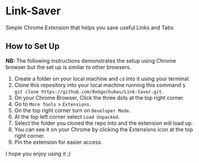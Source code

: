# Link-Saver
Simple Chrome Extension that helps you save useful Links and Tabs


## How to Set Up

**NB:** The following instructions demonstrates the setup using Chrome browser but the set up is similar to other browsers.

1. Create a folder on your local machine and `cd` into it using your terminal.
2. Clone this repository into your local machine running this command `$ git clone https://github.com/0xUgochukwu/Link-Saver.git`.
3. On your Chrome Browser, Click the three dots at the top right corner.
4. Go to `More Tools` > `Extensions`.
5. On the top right corner turn on `Developer Mode`.
6. At the top left corner select `Load Unpacked`.
7. Select the folder you cloned the repo into and the extension will load up.
8. You can see it on your Chrome by clicking the Extensions icon at the top right corner.
9. Pin the extension for easier access.

I hope you enjoy using it ;)
